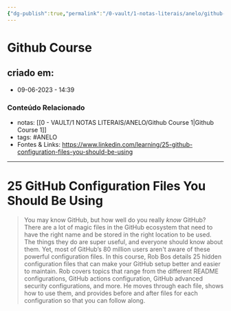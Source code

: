 ```yaml
---
{"dg-publish":true,"permalink":"/0-vault/1-notas-literais/anelo/github-course/","tags":["ANELO"],"dgHomeLink":true,"dgShowLocalGraph":true,"dgShowFileTree":true,"dgEnableSearch":true}
---
```


# Github Course

## criado em: 
-  09-06-2023 - 14:39

### Conteúdo Relacionado
- notas: [[0 - VAULT/1 NOTAS LITERAIS/ANELO/Github Course 1\|Github Course 1]]
- tags: #ANELO  
- Fontes & Links: 
https://www.linkedin.com/learning/25-github-configuration-files-you-should-be-using
---

#  25 GitHub Configuration Files You Should Be Using

>You may know GitHub, but how well do you really _know_ GitHub? There are a lot of magic files in the GitHub ecosystem that need to have the right name and be stored in the right location to be used. The things they do are super useful, and everyone should know about them. Yet, most of GitHub’s 80 million users aren't aware of these powerful configuration files. In this course, Rob Bos details 25 hidden configuration files that can make your GitHub setup better and easier to maintain. Rob covers topics that range from the different README configurations, GitHub actions configuration, GitHub advanced security configurations, and more. He moves through each file, shows how to use them, and provides before and after files for each configuration so that you can follow along.


